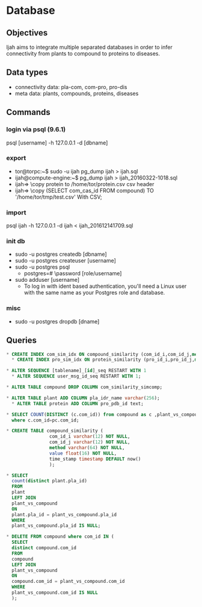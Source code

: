 # Database

## Objectives
Ijah aims to integrate multiple separated databases in order to 
infer connectivity from plants to compound to proteins to diseases.

## Data types
* connectivity data: pla-com, com-pro, pro-dis
* meta data: plants, compounds, proteins, diseases

## Commands

### login via psql (9.6.1)
psql [username] -h 127.0.0.1 -d [dbname]

### export
* tor@torpc:~$ sudo -u ijah pg_dump ijah > ijah.sql
* ijah@compute-engine:~$ pg_dump ijah > ijah_20160322-1018.sql
* ijah=> \copy protein to /home/tor/protein.csv csv header
* ijah=> \copy (SELECT com_cas_id FROM compound) TO '/home/tor/tmp/test.csv' With CSV;

### import
psql ijah  -h 127.0.0.1 -d ijah < ijah_201612141709.sql

### init db
* sudo -u postgres createdb [dbname]
* sudo -u postgres createuser [username]
* sudo -u postgres psql
  * postgres=# \password [role/username]
* sudo adduser [username]
  * To log in with ident based authentication,
  you'll need a Linux user with the same name as your Postgres role and database.

### misc
* sudo -u postgres dropdb [dname]

## Queries
```sql
* CREATE INDEX com_sim_idx ON compound_similarity (com_id_i,com_id_j,method);
  * CREATE INDEX pro_sim_idx ON protein_similarity (pro_id_i,pro_id_j,method);

* ALTER SEQUENCE [tablename]_[id]_seq RESTART WITH 1
  * ALTER SEQUENCE user_msg_id_seq RESTART WITH 1;

* ALTER TABLE compound DROP COLUMN com_similarity_simcomp;

* ALTER TABLE plant ADD COLUMN pla_idr_name varchar(256);
  * ALTER TABLE protein ADD COLUMN pro_pdb_id text;

* SELECT COUNT(DISTINCT (c.com_id)) from compound as c ,plant_vs_compound as pc
  where c.com_id=pc.com_id;

* CREATE TABLE compound_similarity (
                com_id_i varchar(12) NOT NULL,
                com_id_j varchar(12) NOT NULL,
                method varchar(64) NOT NULL,
                value float(16) NOT NULL,
                time_stamp timestamp DEFAULT now()
                );

* SELECT
  count(distinct plant.pla_id)
  FROM
  plant
  LEFT JOIN
  plant_vs_compound
  ON
  plant.pla_id = plant_vs_compound.pla_id
  WHERE
  plant_vs_compound.pla_id IS NULL;

* DELETE FROM compound where com_id IN (
  SELECT
  distinct compound.com_id
  FROM
  compound
  LEFT JOIN
  plant_vs_compound
  ON
  compound.com_id = plant_vs_compound.com_id
  WHERE
  plant_vs_compound.com_id IS NULL
  );
```
